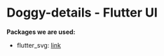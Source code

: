 # Doggy-details - Flutter UI

**Packages we are used:**

- flutter_svg: [link](https://pub.dev/packages/flutter_svg)

